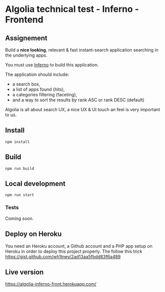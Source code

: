 # Algolia technical test - Inferno - Frontend

## Assignement

Build a **nice looking**, relevant & fast instant-search application searching in the underlying apps.

You must use [Inferno](https://infernojs.org/) to build this application.

The application should include:
- a search box,
- a list of apps found (hits),
- a categories filtering (faceting),
- and a way to sort the results by rank ASC or rank DESC (default)

Algolia is all about search UX, a nice UX & UI touch an feel is very important to us.

## Install

````
npm install
````

## Build

````
npm run build
````

## Local development

````
npm run start
````

### Tests

Coming soon.

## Deploy on Heroku

You need an Heroku account, a Github account and a PHP app setup on Heroku in order to deploy this project properly.
The follow this trick https://gist.github.com/wh1tney/2ad13aa5fbdd83f6a489

## Live version
https://algolia-inferno-front.herokuapp.com/
